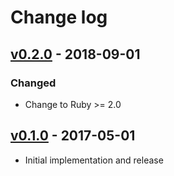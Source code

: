 # Change log

## [v0.2.0] - 2018-09-01

### Changed
* Change to Ruby >= 2.0

## [v0.1.0] - 2017-05-01

* Initial implementation and release

[v0.2.0]: https://github.com/piotrmurach/tty-tree/compare/v0.1.0...v0.2.0
[v0.1.0]: https://github.com/piotrmurach/tty-tree/compare/v0.1.0
